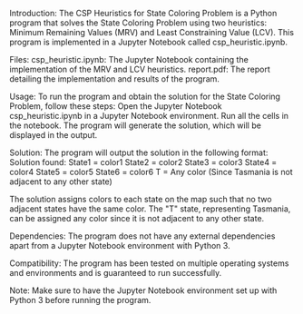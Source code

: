 Introduction:
The CSP Heuristics for State Coloring Problem is a Python program that solves the State Coloring Problem using two heuristics: Minimum Remaining Values (MRV) and Least Constraining Value (LCV). This program is implemented in a Jupyter Notebook called csp_heuristic.ipynb.

Files:
csp_heuristic.ipynb: The Jupyter Notebook containing the implementation of the MRV and LCV heuristics.
report.pdf: The report detailing the implementation and results of the program.

Usage:
To run the program and obtain the solution for the State Coloring Problem, follow these steps:
    Open the Jupyter Notebook csp_heuristic.ipynb in a Jupyter Notebook environment.
    Run all the cells in the notebook.
    The program will generate the solution, which will be displayed in the output.

Solution:
The program will output the solution in the following format:
Solution found:
State1 = color1
State2 = color2
State3 = color3
State4 = color4
State5 = color5
State6 = color6
T = Any color (Since Tasmania is not adjacent to any other state)

The solution assigns colors to each state on the map such that no two adjacent states have the same color. The "T" state, representing Tasmania, can be assigned any color since it is not adjacent to any other state.

Dependencies:
The program does not have any external dependencies apart from a Jupyter Notebook environment with Python 3.

Compatibility:
The program has been tested on multiple operating systems and environments and is guaranteed to run successfully.

Note: Make sure to have the Jupyter Notebook environment set up with Python 3 before running the program.
